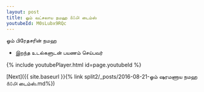 ```yaml
---
layout: post
title: ஓம் வட்சலாய நமஹ ௧௦௮ டைம்ஸ்
youtubeId: M0sLubx9RQc
---
```

 
 
 ஓம் பிரேதசரின் நமஹ  
 
 -  இறந்த உடல்களுடன் பயணம் செய்பவர் 
 
  
 
  
 
 
 
 
 
 


{% include youtubePlayer.html id=page.youtubeId %}
 
[Next]({{ site.baseurl }}{% link  split2/_posts/2016-08-21-ஓம் ஷரமணாய நமஹ ௧௦௮ டைம்ஸ்.md%})
 
